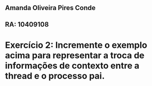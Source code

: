 ## Amanda Oliveira Pires Conde 
## RA: 10409108

# Exercício 2: Incremente o exemplo acima para representar a troca de informações de contexto entre a thread e o processo pai.
